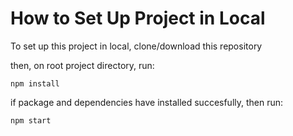 # How to Set Up Project in Local

To set up this project in local, clone/download this repository

then, on root project directory, run:

`npm install`

if package and dependencies have installed succesfully, then run:

`npm start`


